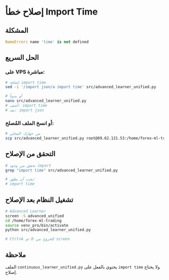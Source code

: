 # إصلاح خطأ Import Time

## المشكلة
```python
NameError: name 'time' is not defined
```

## الحل السريع

### على VPS مباشرة:
```bash
# إضافة import time
sed -i '/import json/a import time' src/advanced_learner_unified.py

# أو يدوياً
nano src/advanced_learner_unified.py
# أضف: import time
# بعد: import json
```

### أو انسخ الملف المُصلح:
```bash
# من جهازك المحلي
scp src/advanced_learner_unified.py root@69.62.121.53:/home/forex-ml-trading/src/
```

## التحقق من الإصلاح
```bash
# تحقق من وجود import
grep "import time" src/advanced_learner_unified.py

# يجب أن يظهر:
# import time
```

## تشغيل النظام بعد الإصلاح
```bash
# Advanced Learner
screen -S advanced_unified
cd /home/forex-ml-trading
source venv_pro/bin/activate
python src/advanced_learner_unified.py

# Ctrl+A ثم D للخروج من screen
```

## ملاحظة
الملف `continuous_learner_unified.py` يحتوي بالفعل على `import time` ولا يحتاج إصلاح.